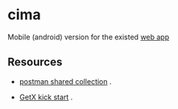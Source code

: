 # cima

Mobile (android) version for the existed [web app](https://mycima.fun/appweb/)
## Resources

- [postman shared collection](https://app.getpostman.com/join-team?invite_code=e18f44da3f0ade6b329678b077a222ea&target_code=f754b2210eb779c26e53ffb6d880ff46) .

- [GetX kick start](https://pub.dev/packages/get) .

